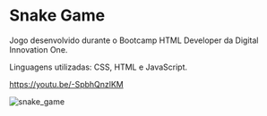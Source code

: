 # Snake Game 

Jogo desenvolvido durante o Bootcamp HTML Developer da Digital Innovation One.

Linguagens utilizadas: CSS, HTML e JavaScript.


https://youtu.be/-SpbhQnzlKM

![snake_game](https://user-images.githubusercontent.com/65796536/126873199-8205a7f3-8f6f-47ca-b31f-6f7be2b63688.png)
